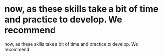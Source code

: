 # now, as these skills take a bit of time and practice to develop. We recommend

now, as these skills take a bit of time and practice to develop. We recommend